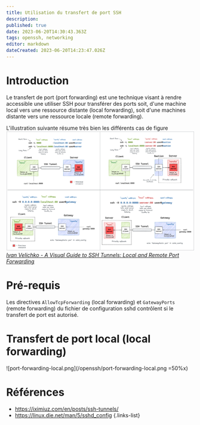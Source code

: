 ```yaml
---
title: Utilisation du transfert de port SSH
description: 
published: true
date: 2023-06-20T14:30:43.363Z
tags: openssh, networking
editor: markdown
dateCreated: 2023-06-20T14:23:47.026Z
---
```


# Introduction
Le transfert de port (port forwarding) est une technique visant à rendre accessible une utiliser SSH pour transférer des ports soit, d'une machine local vers une ressource distante (local forwarding), soit d'une machines distante vers une ressource locale (remote forwarding).

L'illustration suivante résume très bien les différents cas de figure
![port-forwarding.png](/openssh/port-forwarding.png)
*[Ivan Velichko - A Visual Guide to SSH Tunnels: Local and Remote Port Forwarding](https://iximiuz.com/en/posts/ssh-tunnels/)*

# Pré-requis
Les directives `AllowTcpForwarding` (local forwarding) et `GatewayPorts` (remote forwarding) du fichier de configuration sshd contrôlent si le transfert de port est autorisé.

# Transfert de port local (local forwarding)
![port-forwarding-local.png](/openssh/port-forwarding-local.png =50%x)

# Références
- https://iximiuz.com/en/posts/ssh-tunnels/
- https://linux.die.net/man/5/sshd_config
{.links-list}